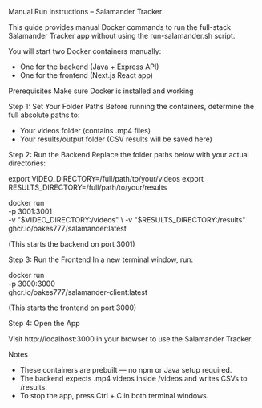 Manual Run Instructions – Salamander Tracker

This guide provides manual Docker commands to run the full-stack Salamander Tracker app without using the run-salamander.sh script.

You will start two Docker containers manually:
* One for the backend (Java + Express API)
* One for the frontend (Next.js React app)

Prerequisites
Make sure Docker is installed and working

Step 1: Set Your Folder Paths
Before running the containers, determine the full absolute paths to:
* Your videos folder (contains .mp4 files)
* Your results/output folder (CSV results will be saved here)

Step 2: Run the Backend
Replace the folder paths below with your actual directories:

export VIDEO_DIRECTORY=/full/path/to/your/videos
export RESULTS_DIRECTORY=/full/path/to/your/results

docker run \
  -p 3001:3001 \
  -v "$VIDEO_DIRECTORY:/videos" \
  -v "$RESULTS_DIRECTORY:/results" \
  ghcr.io/oakes777/salamander:latest

(This starts the backend on port 3001)

Step 3: Run the Frontend
In a new terminal window, run:

docker run \
  -p 3000:3000 \
  ghcr.io/oakes777/salamander-client:latest

(This starts the frontend on port 3000)

Step 4: Open the App

Visit http://localhost:3000 in your browser to use the Salamander Tracker.

Notes
* These containers are prebuilt — no npm or Java setup required.
* The backend expects .mp4 videos inside /videos and writes CSVs to /results.
* To stop the app, press Ctrl + C in both terminal windows.